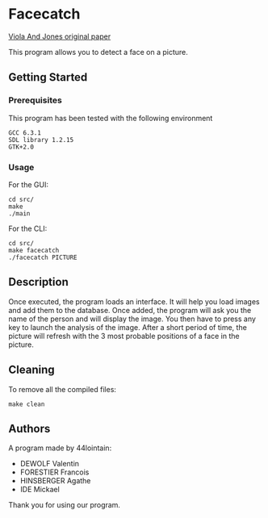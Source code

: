 # Facecatch

[Viola And Jones original paper](https://www.cs.cmu.edu/~efros/courses/LBMV07/Papers/viola-cvpr-01.pdf)

This program allows you to detect a face on a picture.

## Getting Started

### Prerequisites

This program has been tested with the following environment

```
GCC 6.3.1
SDL library 1.2.15
GTK+2.0
```

### Usage

For the GUI:

```
cd src/
make
./main
```

For the CLI:

```
cd src/
make facecatch
./facecatch PICTURE
```

## Description

Once executed, the program loads an interface. It will help you load images
and add them to the database. Once added, the program will ask you the name
of the person and will display the image. You then have to press any key to
launch the analysis of the image. After a short period of time, the picture
will refresh with the 3 most probable positions of a face in the picture.

## Cleaning

To remove all the compiled files:

```
make clean
```

## Authors

A program made by 44lointain:
- DEWOLF Valentin
- FORESTIER Francois
- HINSBERGER Agathe
- IDE Mickael


Thank you for using our program.
